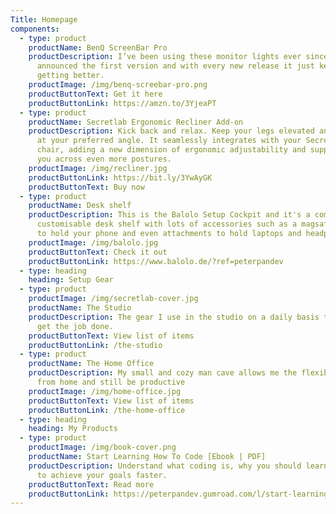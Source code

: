 ```yaml
---
Title: Homepage
components:
  - type: product
    productName: BenQ ScreenBar Pro
    productDescription: I’ve been using these monitor lights ever since BenQ
      announced the first version and with every new release it just keeps
      getting better.
    productImage: /img/benq-screebar-pro.png
    productButtonText: Get it here
    productButtonLink: https://amzn.to/3YjeaPT
  - type: product
    productName: Secretlab Ergonomic Recliner Add-on
    productDescription: Kick back and relax. Keep your legs elevated and well-rested
      at your preferred angle. It seamlessly integrates with your Secretlab
      chair, adding a new dimension of ergonomic adjustability and supporting
      you across even more postures.
    productImage: /img/recliner.jpg
    productButtonLink: https://bit.ly/3YwAyGK
    productButtonText: Buy now
  - type: product
    productName: Desk shelf
    productDescription: This is the Balolo Setup Cockpit and it's a completely
      customisable desk shelf with lots of accessories such as a magsafe charger
      to hold your phone and even attachments to hold laptops and headphones.
    productImage: /img/balolo.jpg
    productButtonText: Check it out
    productButtonLink: https://www.balolo.de/?ref=peterpandev
  - type: heading
    heading: Setup Gear
  - type: product
    productImage: /img/secretlab-cover.jpg
    productName: The Studio
    productDescription: The gear I use in the studio on a daily basis that helps me
      get the job done.
    productButtonText: View list of items
    productButtonLink: /the-studio
  - type: product
    productName: The Home Office
    productDescription: My small and cozy man cave allows me the flexibility to work
      from home and still be productive
    productImage: /img/home-office.jpg
    productButtonText: View list of items
    productButtonLink: /the-home-office
  - type: heading
    heading: My Products
  - type: product
    productImage: /img/book-cover.png
    productName: Start Learning How To Code [Ebook | PDF]
    productDescription: Understand what coding is, why you should learn it and how
      to achieve your goals faster.
    productButtonText: Read more
    productButtonLink: https://peterpandev.gumroad.com/l/start-learning-how-to-code
---
```

